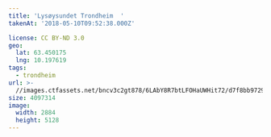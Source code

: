 ```yaml
---
title: 'Lysøysundet Trondheim  '
takenAt: '2018-05-10T09:52:38.000Z'

license: CC BY-ND 3.0
geo:
  lat: 63.450175
  lng: 10.197619
tags:
  - trondheim
url: >-
  //images.ctfassets.net/bncv3c2gt878/6LAbY8R7btLFOHaUWHit72/d7f8bb97299399ccc4222d870831d2ce/lysysundet-trondheim_41317000834_o
size: 4097314
image:
  width: 2884
  height: 5128
---
```

